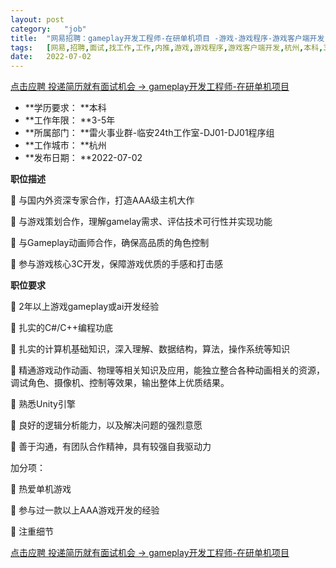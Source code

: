 ```yaml
---
layout:	post
category:	"job"
title:	"网易招聘：gameplay开发工程师-在研单机项目 -游戏-游戏程序-游戏客户端开发-杭州本科3-5年"
tags:	[网易,招聘,面试,找工作,工作,内推,游戏,游戏程序,游戏客户端开发,杭州,本科,3-5年]
date:	2022-07-02
---
```


[点击应聘 投递简历就有面试机会 ->  gameplay开发工程师-在研单机项目 ](http://mobile.bole.netease.com/bole/boleDetail?id=27612&employeeId=346f03c3cda5f04c&key=all)



- **学历要求： **本科
- **工作年限： **3-5年
- **所属部门： **雷火事业群-临安24th工作室-DJ01-DJ01程序组
- **工作城市： **杭州
- **发布日期： **2022-07-02



**职位描述**

	与国内外资深专家合作，打造AAA级主机大作

	与游戏策划合作，理解gamelay需求、评估技术可行性并实现功能

	与Gameplay动画师合作，确保高品质的角色控制

	参与游戏核心3C开发，保障游戏优质的手感和打击感





**职位要求**

	2年以上游戏gameplay或ai开发经验

	扎实的C#/C++编程功底

	扎实的计算机基础知识，深入理解、数据结构，算法，操作系统等知识

	精通游戏动作动画、物理等相关知识及应用，能独立整合各种动画相关的资源，调试角色、摄像机、控制等效果，输出整体上优质结果。

	熟悉Unity引擎

	良好的逻辑分析能力，以及解决问题的强烈意愿

	善于沟通，有团队合作精神，具有较强自我驱动力



加分项：

	热爱单机游戏

	参与过一款以上AAA游戏开发的经验

	注重细节





[点击应聘 投递简历就有面试机会 ->  gameplay开发工程师-在研单机项目 ](http://mobile.bole.netease.com/bole/boleDetail?id=27612&employeeId=346f03c3cda5f04c&key=all)